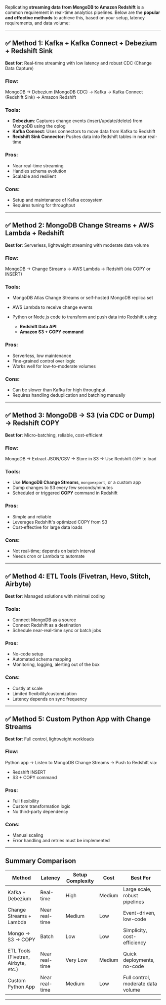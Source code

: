 Replicating **streaming data from MongoDB to Amazon Redshift** is a common requirement in real-time analytics pipelines. Below are the **popular and effective methods** to achieve this, based on your setup, latency requirements, and data volume:

---

## ✅ Method 1: **Kafka + Kafka Connect + Debezium + Redshift Sink**

**Best for**: Real-time streaming with low latency and robust CDC (Change Data Capture)

### Flow:

MongoDB → Debezium (MongoDB CDC) → Kafka → Kafka Connect (Redshift Sink) → Amazon Redshift

### Tools:

* **Debezium**: Captures change events (insert/update/delete) from MongoDB using the oplog
* **Kafka Connect**: Uses connectors to move data from Kafka to Redshift
* **Redshift Sink Connector**: Pushes data into Redshift tables in near real-time

### Pros:

* Near real-time streaming
* Handles schema evolution
* Scalable and resilient

### Cons:

* Setup and maintenance of Kafka ecosystem
* Requires tuning for throughput

---

## ✅ Method 2: **MongoDB Change Streams + AWS Lambda + Redshift**

**Best for**: Serverless, lightweight streaming with moderate data volume

### Flow:

MongoDB → Change Streams → AWS Lambda → Redshift (via COPY or INSERT)

### Tools:

* MongoDB Atlas Change Streams or self-hosted MongoDB replica set
* AWS Lambda to receive change events
* Python or Node.js code to transform and push data into Redshift using:

  * **Redshift Data API**
  * **Amazon S3 + COPY command**

### Pros:

* Serverless, low maintenance
* Fine-grained control over logic
* Works well for low-to-moderate volumes

### Cons:

* Can be slower than Kafka for high throughput
* Requires handling deduplication and batching manually

---

## ✅ Method 3: **MongoDB → S3 (via CDC or Dump) → Redshift COPY**

**Best for**: Micro-batching, reliable, cost-efficient

### Flow:

MongoDB → Extract JSON/CSV → Store in S3 → Use Redshift `COPY` to load

### Tools:

* Use **MongoDB Change Streams**, `mongoexport`, or a custom app
* Dump changes to S3 every few seconds/minutes
* Scheduled or triggered **COPY** command in Redshift

### Pros:

* Simple and reliable
* Leverages Redshift's optimized COPY from S3
* Cost-effective for large data loads

### Cons:

* Not real-time; depends on batch interval
* Needs cron or Lambda to automate

---

## ✅ Method 4: **ETL Tools (Fivetran, Hevo, Stitch, Airbyte)**

**Best for**: Managed solutions with minimal coding

### Tools:

* Connect MongoDB as a source
* Connect Redshift as a destination
* Schedule near-real-time sync or batch jobs

### Pros:

* No-code setup
* Automated schema mapping
* Monitoring, logging, alerting out of the box

### Cons:

* Costly at scale
* Limited flexibility/customization
* Latency depends on sync frequency

---

## ✅ Method 5: **Custom Python App with Change Streams**

**Best for**: Full control, lightweight workloads

### Flow:

Python app → Listen to MongoDB Change Streams → Push to Redshift via:

* Redshift INSERT
* S3 + COPY command

### Pros:

* Full flexibility
* Custom transformation logic
* No third-party dependency

### Cons:

* Manual scaling
* Error handling and retries must be implemented

---

## Summary Comparison

| Method                              | Latency        | Setup Complexity | Cost   | Best For                           |
| ----------------------------------- | -------------- | ---------------- | ------ | ---------------------------------- |
| Kafka + Debezium                    | Real-time      | High             | Medium | Large scale, robust pipelines      |
| Change Streams + Lambda             | Near real-time | Medium           | Low    | Event-driven, low-code             |
| Mongo → S3 → COPY                   | Batch          | Low              | Low    | Simplicity, cost-efficiency        |
| ETL Tools (Fivetran, Airbyte, etc.) | Near real-time | Very Low         | Medium | Quick deployments, no-code         |
| Custom Python App                   | Near real-time | Medium           | Low    | Full control, moderate data volume |

---

